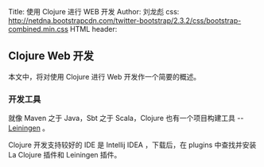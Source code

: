 Title: 使用 Clojure 进行 WEB 开发
Author: 刘龙彪
css: http://netdna.bootstrapcdn.com/twitter-bootstrap/2.3.2/css/bootstrap-combined.min.css
HTML header: <script src="http://ajax.googleapis.com/ajax/libs/jquery/1.10.2/jquery.min.js"></script>
    <script src="js/init.js"></script>

## Clojure Web 开发

本文中，将对使用 Clojure 进行 Web 开发作一个简要的概述。

### 开发工具

就像 Maven 之于 Java，Sbt 之于 Scala，Clojure 也有一个项目构建工具 -- [Leiningen](leiningen/leiningen.html) 。

Clojure 开发支持较好的 IDE 是 Intellij IDEA ，下载后，在 plugins 中查找并安装
La Clojure 插件和 Leiningen 插件。